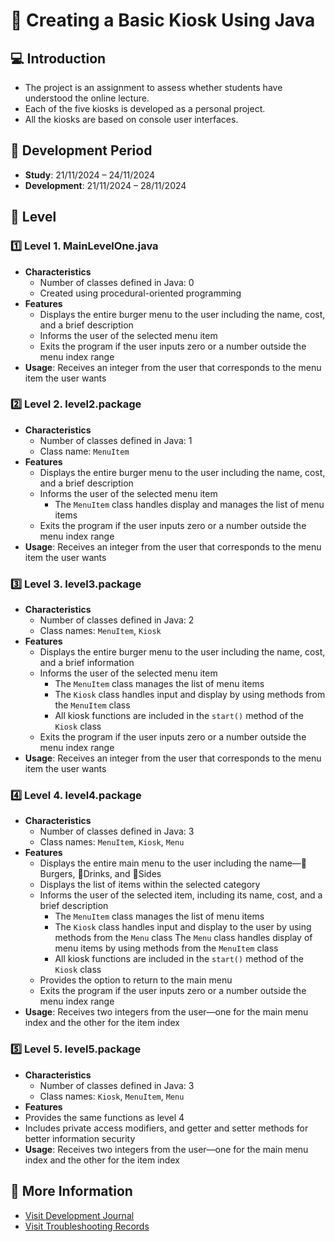 # 🍔 Creating a Basic Kiosk Using Java

## 💻 Introduction
- The project is an assignment to assess whether students have understood the online lecture.
- Each of the five kiosks is developed as a personal project.
- All the kiosks are based on console user interfaces. 
  

## 📆 Development Period
- **Study**: 21/11/2024 – 24/11/2024
- **Development**: 21/11/2024 – 28/11/2024

## 🚀 Level

### 1️⃣ Level 1. MainLevelOne.java
- **Characteristics**
  - Number of classes defined in Java: 0
  - Created using procedural-oriented programming
- **Features** 
  - Displays the entire burger menu to the user including the name, cost, and a brief description
  - Informs the user of the selected menu item 
  - Exits the program if the user inputs zero or a number outside the menu index range
- **Usage**: Receives an integer from the user that corresponds to the menu item the user wants

### 2️⃣ Level 2. level2.package
- **Characteristics**
  - Number of classes defined in Java: 1
  - Class name: `MenuItem`
- **Features**
  - Displays the entire burger menu to the user including the name, cost, and a brief description
  - Informs the user of the selected menu item
    - The `MenuItem` class handles display and manages the list of menu items
  - Exits the program if the user inputs zero or a number outside the menu index range
- **Usage**: Receives an integer from the user that corresponds to the menu item the user wants

### 3️⃣ Level 3. level3.package
- **Characteristics**
  - Number of classes defined in Java: 2
  - Class names: `MenuItem`, `Kiosk` 
- **Features**
  - Displays the entire burger menu to the user including the name, cost, and a brief information 
  - Informs the user of the selected menu item
    - The `MenuItem` class manages the list of menu items
    - The `Kiosk` class handles input and display by using methods from the `MenuItem` class
    - All kiosk functions are included in the `start()` method of the `Kiosk` class 
  - Exits the program if the user inputs zero or a number outside the menu index range
- **Usage**: Receives an integer from the user that corresponds to the menu item the user wants

### 4️⃣ Level 4. level4.package
- **Characteristics**
  - Number of classes defined in Java: 3
  - Class names: `MenuItem`, `Kiosk`, `Menu` 
- **Features**
  - Displays the entire main menu to the user including the name—🍔Burgers, 🍹Drinks, and 🥗Sides
  - Displays the list of items within the selected category
  - Informs the user of the selected item, including its name, cost, and a brief description
    - The `MenuItem` class manages the list of menu items
    - The `Kiosk` class handles input and display to the user by using methods from the `Menu` class
      The `Menu` class handles display of menu items by using methods from the `MenuItem` class
    - All kiosk functions are included in the `start()` method of the `Kiosk` class
  - Provides the option to return to the main menu
  - Exits the program if the user inputs zero or a number outside the menu index range
- **Usage**: Receives two integers from the user—one for the main menu index and the other for the item index

### 5️⃣ Level 5. level5.package
- **Characteristics**
  - Number of classes defined in Java: 3
  - Class names: `Kiosk`, `MenuItem`, `Menu` 
- **Features**
- Provides the same functions as level 4
- Includes private access modifiers, and getter and setter methods for better information security
- **Usage**: Receives two integers from the user—one for the main menu index and the other for the item index

## 📜 More Information
- [Visit Development Journal](https://writingforever162.tistory.com)
- [Visit Troubleshooting Records](https://writingforever162.tistory.com/category/Troubleshooting%3A%20%EB%AC%B4%EC%97%87%EC%9D%B4%20%EB%AC%B8%EC%A0%9C%EC%98%80%EB%8A%94%EA%B0%80%3F)

